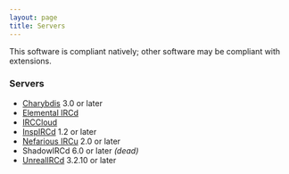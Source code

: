 ```yaml
---
layout: page
title: Servers
---
```

This software is compliant natively; other software may be compliant with extensions.

### Servers
* [Charybdis](http://www.stack.nl/~jilles/irc/#charybdis) 3.0 or later
* [Elemental IRCd](https://github.com/lyska/elemental-ircd)
* [IRCCloud](https://www.irccloud.com)
* [InspIRCd](http://www.inspircd.org/) 1.2 or later
* [Nefarious IRCu](https://github.com/evilnet/nefarious2) 2.0 or later
* ShadowIRCd 6.0 or later _(dead)_
* [UnrealIRCd](http://www.unrealircd.org/) 3.2.10 or later
